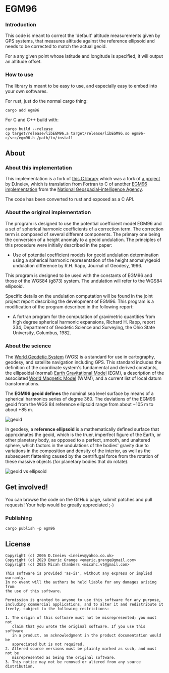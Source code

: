# EGM96

### Introduction

This code is meant to correct the 'default' altitude measurements given by GPS
systems, that measures altitude against the reference ellipsoid and needs to be
corrected to match the actual geoid.

For a any given point whose latitude and longitude is specified, it will output
an altitude offset.

### How to use

The library is meant to be easy to use, and especially easy to embed into your
own softwares.

For rust, just do the normal cargo thing:

```
cargo add egm96
```

For C and C++ build with:

```
cargo build --release
cp target/release/libEGM96.a target/release/libEGM96.so egm96-c/src/egm96.h /path/to/install
```

## About

### About this implementation

This implementation is a fork of [this C
library](https://github.com/emericg/EGM96) which was a
fork of [a project](https://sourceforge.net/projects/egm96-f477-c) by D.Ineiev,
which is translation from Fortran to C of another
[EGM96 implementation](https://earth-info.nga.mil/GandG/wgs84/gravitymod/egm96/egm96.html)
from the [National Geospacial-intelligence Agency](https://earth-info.nga.mil/).

The code has been converted to rust and exposed as a C API.

### About the original implementation

The program is designed to use the potential coefficient model EGM96 and a set of spherical harmonic coefficients of a correction term.
The correction term is composed of several different components. The primary one being the conversion of a height anomaly to a geoid undulation.
The principles of this procedure were initially described in the paper:

- Use of potential coefficient models for geoid undulation determination using a spherical harmonic representation of the height anomaly/geoid undulation difference by R.H. Rapp, Journal of Geodesy, 1996.

This program is designed to be used with the constants of EGM96 and those of the WGS84 (g873) system. The undulation will refer to the WGS84 ellipsoid.

Specific details on the undulation computation will be found in the joint project report describing the development of EGM96.
This program is a modification of the program described in the following report:

- A fortran program for the computation of gravimetric quantities from high degree spherical harmonic expansions, Richard H. Rapp, report 334, Department of Geodetic Science and Surveying, the Ohio State University, Columbus, 1982.

### About the science

The [World Geodetic System](https://en.wikipedia.org/wiki/World_Geodetic_System) (WGS) is a standard for use in cartography, geodesy, and satellite navigation including GPS. This standard includes the definition of the coordinate system's fundamental and derived constants, the ellipsoidal (normal) [Earth Gravitational Model](https://en.wikipedia.org/wiki/Earth_Gravitational_Model) (EGM), a description of the associated [World Magnetic Model](https://en.wikipedia.org/wiki/World_Magnetic_Model) (WMM), and a current list of local datum transformations.

The **EGM96 geoid defines** the nominal sea level surface by means of a spherical harmonics series of degree 360. The deviations of the EGM96 geoid from the WGS 84 reference ellipsoid range from about −105 m to about +85 m.

![geoid](https://raw.githubusercontent.com/micahcc/egm96-rs/refs/heads/master/about/EGM96.png)

In geodesy, a **reference ellipsoid** is a mathematically defined surface that approximates the geoid, which is the truer, imperfect figure of the Earth, or other planetary body, as opposed to a perfect, smooth, and unaltered sphere, which factors in the undulations of the bodies' gravity due to variations in the composition and density of the interior, as well as the subsequent flattening caused by the centrifugal force from the rotation of these massive objects (for planetary bodies that do rotate).

![geoid vs ellipsoid](https://raw.githubusercontent.com/micahcc/egm96-rs/refs/heads/master/about/geoid_vs_ellipsoid.png)

## Get involved!

You can browse the code on the GitHub page, submit patches and pull requests! Your help would be greatly appreciated ;-)

### Publishing

```
cargo publish -p egm96
```

## License

```
Copyright (c) 2006 D.Ineiev <ineiev@yahoo.co.uk>
Copyright (c) 2020 Emeric Grange <emeric.grange@gmail.com>
Copyright (c) 2025 Micah Chambers <micahc.vt@gmail.com>

This software is provided 'as-is', without any express or implied warranty.
In no event will the authors be held liable for any damages arising from
the use of this software.

Permission is granted to anyone to use this software for any purpose,
including commercial applications, and to alter it and redistribute it
freely, subject to the following restrictions:

1. The origin of this software must not be misrepresented; you must not
   claim that you wrote the original software. If you use this software
   in a product, an acknowledgment in the product documentation would be
   appreciated but is not required.
2. Altered source versions must be plainly marked as such, and must not be
   misrepresented as being the original software.
3. This notice may not be removed or altered from any source distribution.
```
